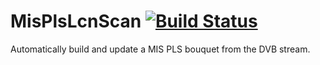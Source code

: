 MisPlsLcnScan [![Build Status](https://travis-ci.org/oe-alliance/MisPlsLcnScan.svg?branch=master)](https://travis-ci.org/oe-alliance/MisPlsLcnScan)
================

Automatically build and update a MIS PLS bouquet from the DVB stream.
